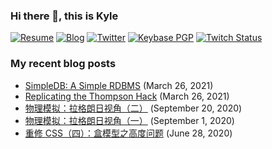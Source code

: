 ### Hi there 👋, this is Kyle

[![Resume](https://img.shields.io/badge/resume-Kaicheng%20Yan-orange&logo=vercel&logoColor=ffffff)](https://resume.skyward.moe)
[![Blog](https://img.shields.io/badge/blog-Skyward-green?logo=Ghost&logoWidth=10&logoColor=ffffff)](https://skyward.moe)
[![Twitter](https://img.shields.io/badge/dynamic/json?logo=twitter&label=Twitter&labelColor=282c34&suffix=+followers&color=1da1f2&query=%24.data.totalSubs&url=https%3A%2F%2Fapi.spencerwoo.com%2Fsubstats%2F%3Fsource%3Dtwitter%26queryKey%3Dskywardpixel&longCache=true)](https://twitter.com/skywardpixel)
[![Keybase PGP](https://img.shields.io/keybase/pgp/kyleyan?logo=keybase&logoColor=ffffff)](https://keybase.io/kyleyan)
[![Twitch Status](https://img.shields.io/twitch/status/skywardpixel?logo=twitch&logoColor=ffffff)](https://www.twitch.tv/skywardpixel)

### My recent blog posts

* [SimpleDB: A Simple RDBMS](https://skyward.moe/simpledb/) (March 26, 2021)
* [Replicating the Thompson Hack](https://skyward.moe/replicating-the-thompson-hack/) (March 26, 2021)
* [物理模拟：拉格朗日视角（二）](https://skyward.moe/pba-lagrangian-2/) (September 20, 2020)
* [物理模拟：拉格朗日视角（一）](https://skyward.moe/pba-lagrangian-1/) (September 1, 2020)
* [重修 CSS（四）：盒模型之高度问题](https://skyward.moe/css-04-box-model-height/) (June 28, 2020)

